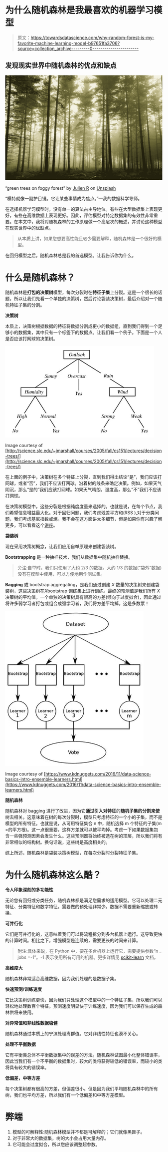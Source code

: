 # 为什么随机森林是我最喜欢的机器学习模型

> 原文：<https://towardsdatascience.com/why-random-forest-is-my-favorite-machine-learning-model-b97651fa3706?source=collection_archive---------0----------------------->

## 发现现实世界中随机森林的优点和缺点

![](img/cd6dd7e7205859132bcc248faf72ecb7.png)

“green trees on foggy forest” by [Julien R](https://unsplash.com/@djulien?utm_source=medium&utm_medium=referral) on [Unsplash](https://unsplash.com?utm_source=medium&utm_medium=referral)

“模特就像一副护目镜。它让某些事情成为焦点。”—我的数据科学导师。

在选择机器学习模型时，没有单一的算法占主导地位。有些在大型数据集上表现更好，有些在高维数据上表现更好。因此，评估模型对特定数据集的有效性非常重要。在本文中，我将对随机森林的工作原理做一个高层次的概述，并讨论这种模型在现实世界中的优缺点。

> 从本质上讲，如果您想要高性能且较少需要解释，随机森林是一个很好的模型。

在回归模型之后，随机森林总是我的首选模型。让我告诉你为什么。

# 什么是随机森林？

随机森林是**打包的决策树**模型，每次分裂时在**特征子集**上分裂。这是一个很长的话题，所以让我们先看一个单独的决策树，然后讨论袋装决策树，最后介绍对一个随机特征子集的分割。

**决策树**

本质上，决策树根据数据的特征将数据分割成更小的数据组，直到我们得到一个足够小的数据集，其中只有一个标签下的数据点。让我们看一个例子。下面是一个人是否应该打网球的决策树。

![](img/fc0ce643a13594995d5c4aa438a7f703.png)

Image courtesy of [http://science.slc.edu/~jmarshall/courses/2005/fall/cs151/lectures/decision-trees/](http://science.slc.edu/~jmarshall/courses/2005/fall/cs151/lectures/decision-trees/)

在上面的例子中，决策树在多个特征上分裂，直到我们得出结论“是”，我们应该打网球，或者“否”，我们不应该打网球。沿着树的线条来确定决策。例如，如果天气阴沉，那么“是的”我们应该打网球。如果天气晴朗，湿度高，那么“不”我们不应该打网球。

在决策树模型中，这些分裂是根据纯度度量来选择的。也就是说，在每个节点，我们希望信息增益最大化。对于回归问题，我们考虑残差平方和(RSS ),对于分类问题，我们考虑基尼指数或熵。我不会在这方面讲太多细节，但是如果你有兴趣了解更多，可以看看这个[讲座](https://www.slideshare.net/marinasantini1/lecture-4-decision-trees-2-entropy-information-gain-gain-ratio-55241087)。

**袋装树**

现在采用决策树概念，让我们应用自举原理来创建袋装树。

**Bootstrapping** 是一种抽样技术，我们从数据集中随机抽样替换。

> 旁注:自举时，我们只使用了大约 2/3 的数据。大约 1/3 的数据(“袋外”数据)没有在模型中使用，可以方便地用作测试集。

**Bagging** 或 bootstrap aggregating，是我们通过创建 *X* 数量的决策树来创建袋装树，这些决策树在*X*bootstrap 训练集上进行训练。最终的预测值是我们所有 *X* 决策树的平均值。一个单独的决策树具有很高的方差(倾向于过度拟合)，因此通过将许多弱学习者打包或组合成强学习者，我们将方差平均掉。这是多数票！

![](img/8fa86ae21c25a13b2db1afb219796970.png)

Image courtesy of [https://www.kdnuggets.com/2016/11/data-science-basics-intro-ensemble-learners.html](https://www.kdnuggets.com/2016/11/data-science-basics-intro-ensemble-learners.html)

**随机森林**

随机森林对 bagging 进行了改进，因为它**通过引入对特征**的**随机子集的分割来使**树去相关。这意味着在树的每次分裂时，模型只考虑特征的一个小的子集，而不是模型的所有特征。也就是说，从可用特征集合 n 中，随机选择 m 个特征的子集(m =的平方根)。这一点很重要，这样方差就可以被平均掉。考虑一下如果数据集包含一些强预测因素会发生什么。这些预测器将始终被选在树的顶层，所以我们将有非常相似的结构树。换句话说，这些树是高度相关的。

综上所述，随机森林是袋装决策树模型，在每次分裂时分裂特征子集。

# **为什么随机森林这么酷？**

**令人印象深刻的多功能性**

无论您有回归或分类任务，随机森林都是满足您需求的适用模型。它可以处理二元特征、分类特征和数字特征。需要做的预处理非常少。数据不需要重新缩放或转换。

**可并行化**

它们是可并行化的，这意味着我们可以将流程拆分到多台机器上运行。这导致更快的计算时间。相比之下，增强模型是连续的，需要更长的时间来计算。

> 附注:具体来说，在 Python 中，要在多台机器上运行它，需要提供参数“n _ jobs =-1”。-1 表示使用所有可用的机器。更多详情见 [scikit-learn](http://scikit-learn.org/stable/modules/generated/sklearn.ensemble.RandomForestClassifier.html) 文档。

**高维度大**

随机森林非常适合高维数据，因为我们处理的是数据子集。

**快速预测/训练速度**

它比决策树训练更快，因为我们只处理这个模型中的一个特征子集，所以我们可以轻松地处理数百个特征。预测速度明显快于训练速度，因为我们可以保存生成的森林供将来使用。

**对异常值和非线性数据稳健**

随机森林通过本质上的宁滨处理离群值。它对非线性特征也漠不关心。

**处理不平衡数据**

它有平衡类总体不平衡数据集中的误差的方法。随机森林试图最小化整体错误率，因此当我们有一个不平衡的数据集时，较大的类将获得较低的错误率，而较小的类将具有较大的错误率。

**低偏差，中等方差**

每个决策树都有很高的方差，但偏差很小。但是因为我们平均随机森林中的所有树，我们也平均方差，所以我们有一个低偏差和中等方差模型。

# **弊端**

1.  模型的可解释性:随机森林模型并不都是可解释的；它们就像黑匣子。
2.  对于非常大的数据集，树的大小会占用大量内存。
3.  它可能会过度拟合，所以您应该调整超参数。
